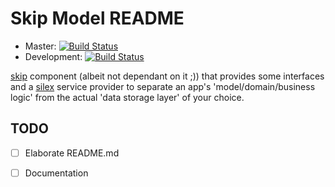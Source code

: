 Skip Model README
==================

* Master: [![Build Status](https://travis-ci.org/renegare/skip-model.png?branch=master)](https://travis-ci.org/renegare/skip-model)
* Development: [![Build Status](https://travis-ci.org/renegare/skip-model.png?branch=development)](https://travis-ci.org/renegare/skip-model)

[skip][1] component (albeit not dependant on it ;)) that provides some interfaces and a [silex][2] service provider to separate an app's 'model/domain/business logic' from the actual 'data storage layer' of your choice.


TODO
----

- [ ] Elaborate README.md
- [ ] Documentation


[1]: https://github.com/renegare/skip
[2]: http://silex.sensiolabs.org/doc/usage.html